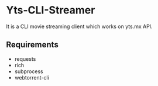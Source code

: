 # Yts-CLI-Streamer
It is a CLI movie streaming client which works on yts.mx API.

## Requirements
- requests
- rich
- subprocess
- webtorrent-cli 



